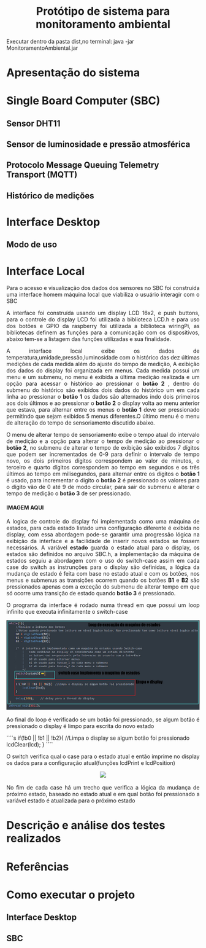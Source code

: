 
<h1  align="center"> Protótipo de sistema para monitoramento ambiental </h1>

Executar dentro da pasta dist,no terminal: java -jar MonitoramentoAmbiental.jar

<h1>Apresentação do sistema</h1>

<h1>Single Board Computer (SBC)</h1>

<h2>Sensor DHT11</h2>

<h2>Sensor de luminosidade e pressão atmosférica</h2>

<h2>Protocolo Message Queuing Telemetry Transport (MQTT)</h2>

<h2>Histórico de medições</h2>

<h1>Interface Desktop</h1>

<h2>Modo de uso</h2>

<h1>Interface Local</h1>
<p p align="justify"> Para o acesso e visualização dos dados dos sensores no SBC foi construída uma interface homem máquina local que viabiliza o usuário interagir com o SBC</p>

<p align="justify"> A interface foi construída usando um display LCD 16x2, e push buttons, para o controle do display LCD foi utilizada a biblioteca
		LCD.h e para uso dos botões e GPIO da raspberry foi utilizada a biblioteca wiringPi, as bibliotecas definem as funções para a comunicação com os dispositivos,          abaixo tem-se a listagem das funções utilizadas e sua finalidade. 
	</p>
<p align="justify">A interface local exibe os dados de temperatura,umidade,pressão,luminosidade  com o histórico das dez últimas medições de cada medida além do ajuste do tempo de medição, A exibição dos dados do display foi organizada em menus. Cada medida possui um menu e um submenu, no menu é exibida a última medição realizada e um opção para acessar o histórico ao pressionar o <strong>botão 2</strong> , dentro do submenu do histórico são exibidos dois dados do histórico um em cada linha ao pressionar o <strong>botão 1</strong> os dados são alternados indo dois primeiros aos dois últimos e ao pressionar o <strong>botão 2</strong> o display volta ao menu anterior que estava, para alternar entre os menus o <strong>botão 1</strong> deve ser pressionado permitindo que sejam exibidos 5 menus diferentes.O último menu é o menu de alteração do tempo de sensoriamento discutido abaixo.</p>

<p align="justify">O menu de  alterar tempo de sensoriamento exibe o tempo atual do intervalo de medição e a opção para alterar o tempo de medição ao pressionar o <strong>botão 2</strong>, no submenu de alterar o tempo de exibição são exibidos 7 dígitos que podem ser incrementados de 0-9 para definir o intervalo de tempo novo, os dois primeiros dígitos correspondem ao valor de minutos, o terceiro e quarto dígitos correspondem ao tempo em segundos e os trẽs últimos ao tempo em milisegundos, para alternar entre os dígitos o <strong>botão 1</strong> é usado, para incrementar o digito o <strong>botão 2</strong> é pressionado os valores para o dígito vão de 0 até 9 de modo circular, para sair do submenu e alterar o tempo de medição o <strong>botão 3</strong> de ser pressionado.
</p>
	<h4>IMAGEM AQUI </h4>
<p align="justify">A logica de controle do display foi implementada como uma máquina de estados, para cada estado listado uma configuração diferente é exibida no display, com essa abordagem pode-se garantir uma progressão lógica na exibição da interface e a facilidade de inserir novos estados se fossem necessários. A variável <strong>estado</strong> guarda o estado atual para o display, os estados são definidos no arquivo SBC.h, a implementação da máquina de estados seguiu a abordagem com o uso do switch-case assim em cada case do switch as instrunções para o display são definidas, a lógica da mudança de estado é feita com base no estado atual e com os botões, nos menus e submenus as transições ocorrem quando os botões <strong>B1</strong> e <strong>B2</strong> são pressionados apenas com a exceção do submenu de alterar tempo em que só ocorre uma transição de estado quando <strong>botão 3</strong> é pressionado.
</p>

<p align="justify">O programa da interface é rodado numa thread em que possui um loop infinito que executa infinitamente o switch-case	
</p>
<p align="center"><img src ="imagens/loop do switch-case display.jpg"></p>
<p align="justify">
Ao final do loop é verificado se um botão foi pressionado, se algum botão é pressionado o display é limpo para escrita do novo estado
</p>
````s
  if(!b0 || !b1 || !b2){  //Limpa o display se algum botão foi pressionado
         lcdClear(lcd);      
  }
````

<p align="justify"> O switch verifica qual o case para o estado atual e então imprime no display os dados para a configuração atual(funções lcdPrint e lcdPosition) </p>
<p align="center"><img src ="imagens/switch case statment e logica de mudança de estado.jpg"></p>
<p align="justify"> No fim de cada case há um trecho que verifica a lógica da mudança de próximo estado, baseado no estado atual e 	em qual botão foi pressionado a variável estado é atualizada para o próximo estado
</p>

<h1>Descrição e análise dos testes realizados</h1>

<h1>Referências</h1>

<h1>Como executar o projeto</h1>

<h2>Interface Desktop</h2>

<h2>SBC</h2>

